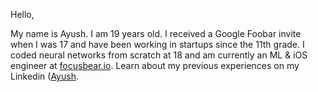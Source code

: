 Hello,

My name is Ayush. I am 19 years old. I received a Google Foobar invite when I was 17 and have been working in startups since the 11th grade. I coded neural networks from scratch at 18 and am currently an ML & iOS engineer at [focusbear.io](http://focusbear.io). Learn about my previous experiences on my Linkedin ([Ayush]([https://www.linkedin.com/in/ayush-y-75b379223/]).
